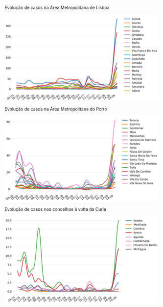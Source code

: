 Evolução de casos na Área Metropolitana de Lisboa

![AML](AML.png)

Evolução de casos na Área Metropolitana do Porto

![AMP](AMP.png)

Evolução de casos nos concelhos à volta da Curia

![Curia](Curia.png)
